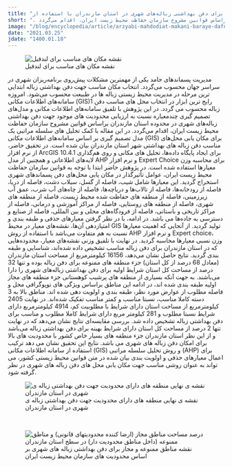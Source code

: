 ```yaml
---
title: "ارزیابی محدودیت های مکانی برای دفن بهداشتی زباله‌های شهری در استان مازندران با استفاده از GIS و تحلیل سلسله مراتبی"
short: ". در این پژوهش با تلفیق سامانه‌های اطلاعات مکانی و مدل‌های تصمیم گیری چندمعیاره نسبت به ارزیابی محدودیت های موجود جهت دفن بهداشتی زباله‌های شهری در محدوده استان مازندران براساس قوانین مشروح سازمان حفاظت محیط زیست ایران، اقدام می‌گردد."
image: "/blog/encyclopedia/article/arzyabi-mahdodiat-makani-baraye-dafn-behdashti/1.jpeg"
date: "2021.03.25"
jdate: "1400.01.18"
---
```


<figure>
  <img src="/blog/encyclopedia/article/arzyabi-mahdodiat-makani-baraye-dafn-behdashti/1.jpeg" alt="نقشه مکان های مناسب برای لندفیل">
  <figcaption>
نقشه مکان های مناسب برای لندفیل
</figcaption>
</figure>

<p>
مدیریت پسماندهای جامد یکی از مهمترین مشکلات پیش‌روی برنامه‌ریزان شهری در سراسر جهان محسوب می‌گردد. انتخاب مکان مناسب جهت دفن بهداشتی زباله ابتدایی ترین مرحله در مدیریت محیط زیستی زباله ها در طبیعت محسوب می‌شود. امروزه سامانه‌های اطلاعات مکانی (GIS)1 رایج ترین ابزار در انتخاب محل های مناسب دفن زباله محسوب می گردد. در این پژوهش با تلفیق سامانه‌های اطلاعات مکانی و مدل‌های تصمیم گیری چندمعیاره نسبت به ارزیابی محدودیت های موجود جهت دفن بهداشتی زباله‌های شهری در محدوده استان مازندران براساس قوانین مشروح سازمان حفاظت محیط زیست ایران، اقدام می‌گردد. در این مقاله با کمک تحلیل های سلسله مراتبی یک مدل تصمیم گیری بر اساس سامانه‌های اطلاعات مکانی (GIS) برای مکان یابی محل‌های مناسب دفن زباله های بهداشتی شهر استان مازندران بیان شده است. در تحقیق حاضر، از نرم افزار ArcGIS 10.4.1 برای ایجاد پایگاه‌ داده‌ها، تحلیل های مکانی و روی هم‌گذاری لایه‌های اطلاعاتی و همچنین از مدل AHP و نرم افزار Expert Choice برای محاسبه وزن معیارها استفاده شده است. در پژوهش حاضر ابتدا با توجه به قوانین سازمان حفاظت محیط زیست ایران، عوامل تأثیرگذار در مکان یابی محل‌های دفن پسماندهای شهری استخراج گردید. این معیارها شامل شیب، فاصله از گسل، سیلاب دشت، فاصله از دریا، فاصله از رودخانه‌ها، فاصله از تالاب‌ها و دریاچه‌ها، فاصله از چاه‌های آب شرب، عمق آب زیرزمینی، فاصله از منطقه های حفاظت شده محیط زیست، فاصله از منطقه های شهری، فاصله از منطقه های روستایی، فاصله از مراکز آموزشی و درمانی، فاصله از مراکز تاریخی و باستانی، فاصله از فرودگاه‌های محلی و بین المللی، فاصله از صنایع و دسترسی به جاده‌ها می باشد. در ادامه، با در نظر گرفتن معیارهای حذفی و طبقه بندی و امتیازدهی آن‌ها، نقشه‌های معیار در محیط GIS تولید گردید. از آنجایی که اهمیت معیارها نسبت به هم متفاوت می‌باشد با استفاده از روش AHP و نرم افزار Expert choice، وزن نسبی معیارها محاسبه گردید. در نهایت با تلفیق وزنی نقشه‌های معیار، محدوده‌هایی که در استان مازندران برای دفن زباله مناسب تشخیص داده شده‌اند، شناسایی و طبقه بندی گردید. نتایج حاصل نشان می‌دهد، 16156 کیلومترمربع از مساحت استان مازندران (معادل 68 درصد از کل استان) جزء منطقه های ممنوعه برای دفن زباله بوده و تنها 32 درصد از مساحت کل استان شرایط اولیه برای دفن بهداشتی زباله‌های شهری را دارا می‌باشند. به جهت آنکه بسیاری از منطقه های پرشیب کوهستانی جزء منطقه های مجاز اولیه طبقه بندی شده اند، در ادامه این مناطق براساس ویژگی های توپوگرافی محل و فاصله مطلوب از عوارض مورد نظر، طبقه بندی و اولویت دهی شده ا‌ند. مناطق بالا به 3 دسته کاملا مناسب، نسبتا مناسب و کمتر مناسب تفکیک شده‌اند. در نهایت 2405 کیلومترمربع از مساحت استان دارای شرایط با مطلوبیت کم، 4914 کیلومترمربع دارای شرایط نسبتا مطلوب و 281 کیلومتر مربع دارای شرایط کاملا مطلوب و مناسب برای دفن بهداشتی زباله تشخیص داده شد. بررسی مقایسه‌ای نتایج نشان می‌دهد که در نهایت تنها 2 درصد از مساحت کل استان دارای شرایط بهینه برای دفن بهداشتی زباله می‌باشد و از این نظر استان مازندران جزء منطقه های بسیار خاص کشور با محدودیت های بالا برای امکان دفن زباله های شهری می باشد. نتایج این تحقیق نشان می دهد ترکیب استفاده از سامانه اطلاعات مکانی (GIS) و روش تحلیل سلسله مراتبی (AHP) برای اعمال معیارهای حذفی و اولویت بندی بیان شده در متن قوانین محیط زیستی کشور، می تواند به عنوان روشی مناسب جهت مکان یابی محل های دفن زباله های شهری در نظر گرفته شود.
</p>

<figure>
  <img src="/blog/encyclopedia/article/arzyabi-mahdodiat-makani-baraye-dafn-behdashti/2.jpeg" alt="نقشه ی نهایی منطقه های دارای محدودیت جهت دفن بهداشتی زباله ی شهری در استان مازندران">
  <figcaption>
نقشه ی نهایی منطقه های دارای محدودیت جهت دفن بهداشتی زباله ی شهری در استان مازندران
</figcaption>
</figure>

<br />

<figure>
  <img src="/blog/encyclopedia/article/arzyabi-mahdodiat-makani-baraye-dafn-behdashti/2.jpeg" alt="درصد مساحت مناطق مجاز (ارضا کننده محدودیتهای قانونی) و مناطق ممنوعه (داخل مناطق محدودیت دار) در سطح استان مازندران">
<figcaption>
نقشه مناطق ممنوعه و مجاز برای دفن بهداشتی زباله های شهری بر اساس محدودیت های سازمان محیط زیست ایران
</figcaption>
</figure>
